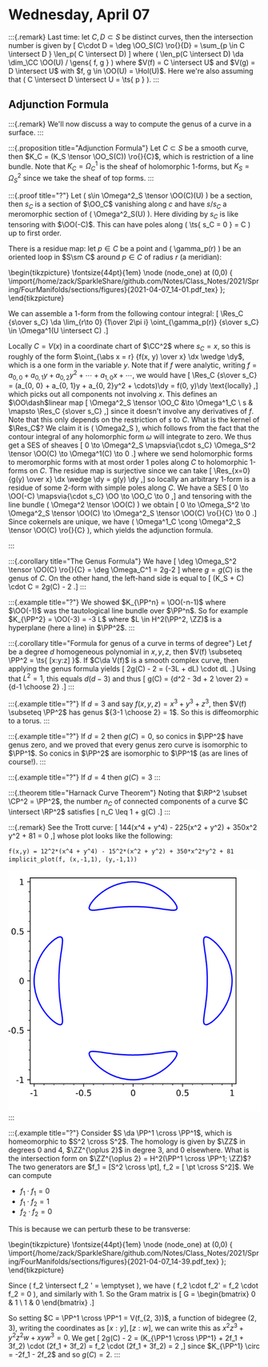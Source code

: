 # Wednesday, April 07


:::{.remark}
Last time: let $C, D \subset S$ be distinct curves, then the intersection number is given by 
\[
C\cdot D = \deg \OO_S(C) \ro{}{D} = \sum_{p \in C \intersect D } \len_p( C \intersect D)
\]
where \( \len_p(C \intersect D) \da \dim_\CC \OO(U) / \gens{ f, g }   \) where $V(f) = C \intersect U$ and $V(g) = D \intersect U$ with $f, g \in \OO(U) = \Hol(U)$.
Here we're also assuming that \( C \intersect D \intersect U = \ts{ p } \).
:::

## Adjunction Formula


:::{.remark}
We'll now discuss a way to compute the genus of a curve in a surface.
:::

:::{.proposition title="Adjunction Formula"}
Let $C \subset S$ be a smooth curve, then $K_C = (K_S \tensor \OO_S(C)) \ro{}{C}$, which is restriction of a line bundle.
Note that $K_C = \Omega^1_C$ is the sheaf of holomorphic 1-forms, but $K_S = \Omega^2_S$ since we take the sheaf of top forms.
:::


:::{.proof title="?"}
Let \( s\in \Omega^2_S \tensor \OO(C)(U) \) be a section, then $s_C$ is a section of $\OO_C$ vanishing along $c$ and have $s/s_C$ a meromorphic section of \( \Omega^2_S(U) \).
Here dividing by $s_C$ is like tensoring with $\OO(-C)$.
This can have poles along \( \ts{ s_C = 0 } = C \) up to first order.

There is a residue map: let $p\in C$ be a point and \( \gamma_p(r) \) be an oriented loop in $S\sm C$ around $p\in C$ of radius $r$ (a meridian):

\begin{tikzpicture}
\fontsize{44pt}{1em} 
\node (node_one) at (0,0) { \import{/home/zack/SparkleShare/github.com/Notes/Class_Notes/2021/Spring/FourManifolds/sections/figures}{2021-04-07_14-01.pdf_tex} };
\end{tikzpicture}

We can assemble a 1-form from the following contour integral:
\[
\Res_C {s\over s_C} \da \lim_{r\to 0} {1\over 2\pi i} \oint_{\gamma_p(r)} {s\over s_C} \in \Omega^1(U \intersect C)
.\]

Locally $C = V(x)$ in a coordinate chart of $\CC^2$ where $s_C = x$, so this is roughly of the form $\oint_{\abs x = r} {f(x, y) \over x} \dx \wedge \dy$, which is a one form in the variable $y$.
Note that if $f$ were analytic, writing $f = a_{0,0} + a_{0, 1} y + a_{0, 2} y^2 + \cdots + a_{1, 0}x + \cdots$, we would have
\[
\Res_C {s\over s_C} = (a_{0, 0} + a_{0, 1}y + a_{0, 2}y^2 + \cdots)\dy = f(0, y)\dy \text{locally}
,\]
which picks out all components not involving $x$.
This defines an $\OO\dash$linear map
\[
\Omega^2_S \tensor \OO_C &\to \Omega^1_C \\
s & \mapsto \Res_C {s\over s_C}
,\]
since it doesn't involve any derivatives of $f$.
Note that this only depends on the restriction of $s$ to $C$.
What is the kernel of $\Res_C$?
We claim it is \( \Omega2_S \), which follows from the fact that the contour integral of any holomorphic form $\omega$ will integrate to zero.
We thus get a SES of sheaves
\[
0 \to \Omega^2_S \mapsvia{\cdot s_C} \Omega_S^2 \tensor \OO(C) \to \Omega^1(C) \to 0
.\]
where we send holomorphic forms to meromorphic forms with at most order 1 poles along $C$ to holomorphic 1-forms on $C$.
The residue map is surjective since we can take
\[
\Res_{x=0} {g(y) \over x} \dx \wedge \dy = g(y) \dy
,\]
so locally an arbitrary 1-form is a residue of some 2-form with simple poles along $C$.
We have a SES
\[
0 \to \OO(-C) \mapsvia{\cdot s_C} \OO \to \OO_C \to 0 
,\]
and tensoring with the line bundle \( \Omega^2 \tensor \OO(C) \) we obtain
\[
0 \to \Omega_S^2 \to \Omega^2_S \tensor \OO(C) \to \Omega^2_S \tensor \OO(C) \ro{}{C} \to 0
.\]
Since cokernels are unique, we have \( \Omega^1_C \cong \Omega^2_S \tensor \OO(C) \ro{}{C} \), which yields the adjunction formula.


:::



:::{.corollary title="The Genus Formula"}
We have
\[
\deg \Omega_S^2 \tensor \OO(C) \ro{}{C} = \deg \Omega_C^1 = 2g-2
\]
where $g = g(C)$ is the genus of $C$.
On the other hand, the left-hand side is equal to
\[
(K_S + C) \cdot C = 2g(C) - 2
.\]
:::


:::{.example title="?"}
We showed $K_{\PP^n} = \OO(-n-1)$ where $\OO(-1)$ was the tautological line bundle over $\PP^n$.
So for example $K_{\PP^2} = \OO(-3) = -3 L$ where $L \in H^2(\PP^2, \ZZ)$ is a hyperplane (here a line) in $\PP^2$.
:::


:::{.corollary title="Formula for genus of a curve in terms of degree"}
Let $f$ be a degree $d$ homogeneous polynomial in $x,y,z$, then $V(f) \subseteq \PP^2 = \ts{ [x:y:z] }$. 
If $C\da V(f)$ is a smooth complex curve, then applying the genus formula yields
\[
2g(C) - 2 = (-3L + dL) \cdot dL
.\]
Using that $L^2 = 1$, this equals $d(d-3)$ and thus 
\[
g(C) = {d^2 - 3d + 2 \over 2} = {d-1 \choose 2}
.\]
:::


:::{.example title="?"}
If $d=3$ and say $f(x,y,z) = x^3 + y^3 + z^3$, then $V(f) \subseteq \PP^2$ has genus ${3-1 \choose 2} = 1$.
So this is diffeomorphic to a torus.
:::


:::{.example title="?"}
If $d=2$ then $g(C) = 0$, so conics in $\PP^2$ have genus zero, and we proved that every genus zero curve is isomorphic to $\PP^1$.
So conics in $\PP^2$ are isomorphic to $\PP^1$ (as are lines of course!).
:::


:::{.example title="?"}
If $d=4$ then $g(C) = 3$
:::


:::{.theorem title="Harnack Curve Theorem"}
Noting that $\RP^2 \subset \CP^2 = \PP^2$, the number $n_C$ of connected components of a curve $C \intersect \RP^2$ satisfies 
\[
n_C \leq 1 + g(C)
.\]
:::

:::{.remark}
See the Trott curve:
\[
144(x^4 + y^4) - 225(x^2 + y^2) + 350x^2 y^2 + 81 = 0
,\]
whose plot looks like the following:

```sage
f(x,y) = 12^2*(x^4 + y^4) - 15^2*(x^2 + y^2) + 350*x^2*y^2 + 81
implicit_plot(f, (x,-1,1), (y,-1,1))
```

<!--\begin{tikzpicture}-->
<!--\fontsize{45pt}{1em} -->
<!--\node (node_one) at (0,0) { \import{/home/zack/SparkleShare/github.com/Notes/Class_Notes/2021/Spring/FourManifolds/sections/figures}{2021-04-07_14-31.pdf_tex} };-->
<!--\end{tikzpicture}-->

![image_2021-04-09-16-40-49](figures/image_2021-04-09-16-40-49.png)
:::

:::{.example title="?"}
Consider $S \da \PP^1 \cross \PP^1$, which is homeomorphic to $S^2 \cross S^2$.
The homology is given by $\ZZ$ in degrees 0 and 4, $\ZZ^{\oplus 2}$ in degree 3, and 0 elsewhere.
What is the intersection form on $\ZZ^{\oplus 2} = H^2(\PP^1 \cross \PP^1; \ZZ)$?
The two generators are $f_1 = [S^2 \cross \pt], f_2 = [ \pt \cross S^2]$.
We can compute

- $f_1 \cdot f_1 = 0$
- $f_1 \cdot f_2 = 1$
- $f_2 \cdot f_2 = 0$

This is because we can perturb these to be transverse:

\begin{tikzpicture}
\fontsize{44pt}{1em} 
\node (node_one) at (0,0) { \import{/home/zack/SparkleShare/github.com/Notes/Class_Notes/2021/Spring/FourManifolds/sections/figures}{2021-04-07_14-39.pdf_tex} };
\end{tikzpicture}

Since \( f_2 \intersect f_2 ' = \emptyset \), we have \( f_2 \cdot f_2' = f_2 \cdot f_2 = 0 \), and similarly with 1.
So the Gram matrix is 
\[
G = 
\begin{bmatrix}
0 & 1 
\\
1 & 0
\end{bmatrix}
.\]

So setting $C = \PP^1 \cross \PP^1 = V(f_{2, 3})$, a function of bidegree $(2, 3)$, writing the coordinates as $[x: y], [z: w]$, we can write this as $x^2 z^3 + y^2 z^2 w + xy w^3 = 0$.
We get 
\[
2g(C) - 2 = (K_{\PP^1 \cross \PP^1} + 2f_1 + 3f_2) \cdot (2f_1 + 3f_2) = f_2 \cdot (2f_1 + 3f_2) = 2
,\]
since $K_{\PP^1} \circ = -2f_1 - 2f_2$
and so $g(C) = 2$.
:::


























